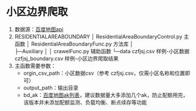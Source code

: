 # 小区边界爬取

1. 数据源：[百度地图api](https://lbsyun.baidu.com/index.php?title=jspopular/guide/introduction)
2. RESIDENTIALAREABOUNDARY
   │  ResidentialAreaBoundaryControl.py 主函数
   │  ResidentialAreaBoundaryFunc.py 方法库
   │  
   ├─Auxiliary
   │  │  crawelFunc.py 辅助函数
   └─data
           czfjsj.csv 样例-小区数据
           czfjsj_boundary.csv 样例-小区边界爬取结果
3. 主函数需要参数：
   - orgin_csv_path：小区数据csv（参考 czfjsj.csv，仅需小区名称和位置即可）
   - output_path：输出目录
   - bd_ak：[百度地图ak列表](http://lbsyun.baidu.com/apiconsole/key?application=key)，建议数据量大多添加几个ak，防止配额用完，该版本并未添加配额监测、负载均衡、断点续存等功能